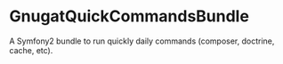GnugatQuickCommandsBundle
=========================

A Symfony2 bundle to run quickly daily commands (composer, doctrine, cache, etc).
